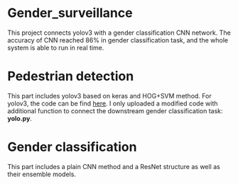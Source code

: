 # Gender_surveillance
This project connects yolov3 with a gender classification CNN network. The accuracy of CNN reached 86% in gender classification task, and the whole system is able to run in real time.

# Pedestrian detection
This part includes yolov3 based on keras and HOG+SVM method.
For yolov3, the code can be find [here](https://github.com/qqwweee/keras-yolo3). 
I only uploaded a modified code with additional function to connect the downstream gender classification task: **yolo.py**.

# Gender classification
This part includes a plain CNN method and a ResNet structure as well as their ensemble models.

